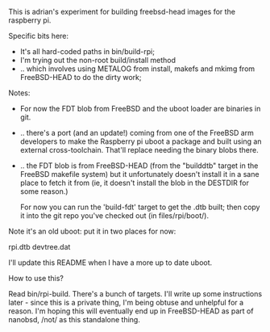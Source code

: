 This is adrian's experiment for building freebsd-head images for the raspberry pi.

Specific bits here:

* It's all hard-coded paths in bin/build-rpi;
* I'm trying out the non-root build/install method
* .. which involves using METALOG from install, makefs and mkimg
  from FreeBSD-HEAD to do the dirty work;

Notes:

* For now the FDT blob from FreeBSD and the uboot loader are binaries in
  git.
* .. there's a port (and an update!) coming from one of the FreeBSD arm
  developers to make the Raspberry pi uboot a package and built using
  an external cross-toolchain.  That'll replace needing the binary blobs
  there.
* .. the FDT blob is from FreeBSD-HEAD (from the "builddtb" target in the
  FreeBSD makefile system) but it unfortunately doesn't install it in
  a sane place to fetch it from (ie, it doesn't install the blob in
  the DESTDIR for some reason.)

  For now you can run the 'build-fdt' target to get the .dtb built; then
  copy it into the git repo you've checked out (in files/rpi/boot/).

Note it's an old uboot: put it in two places for now:

rpi.dtb
devtree.dat

I'll update this README when I have a more up to date uboot.

How to use this?

Read bin/rpi-build.  There's a bunch of targets.  I'll write up some
instructions later - since this is a private thing, I'm being obtuse
and unhelpful for a reason.  I'm hoping this will eventually end up
in FreeBSD-HEAD as part of nanobsd, /not/ as this standalone thing.



